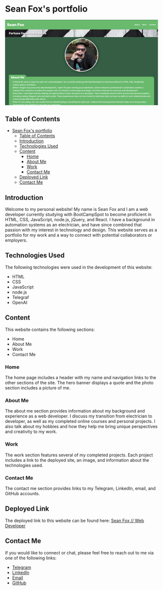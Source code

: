# Sean Fox's portfolio

![Homepage](./assets/images/homepage.png "Homepage")

## Table of Contents
- [Sean Fox's portfolio](#sean-foxs-portfolio)
  - [Table of Contents](#table-of-contents)
  - [Introduction](#introduction)
  - [Technologies Used](#technologies-used)
  - [Content](#content)
    - [Home](#home)
    - [About Me](#about-me)
    - [Work](#work)
    - [Contact Me](#contact-me)
  - [Deployed Link](#deployed-link)
  - [Contact Me](#contact-me-1)

## Introduction
Welcome to my personal website! My name is Sean Fox and I am a web developer currently studying with BootCampSpot to become proficient in HTML, CSS, JavaScript, node.js, jQuery, and React. I have a background in automation systems as an electrician, and have since combined that passion with my interest in technology and design. This website serves as a portfolio for my work and a way to connect with potential collaborators or employers. 

## Technologies Used
The following technologies were used in the development of this website:
- HTML
- CSS
- JavaScript
- node.js
- Telegraf
- OpenAI

## Content
This website contains the following sections:
- Home
- About Me
- Work
- Contact Me

### Home
The home page includes a header with my name and navigation links to the other sections of the site. The hero banner displays a quote and the photo section includes a picture of me.

### About Me
The about me section provides information about my background and experience as a web developer. I discuss my transition from electrician to developer, as well as my completed online courses and personal projects. I also talk about my hobbies and how they help me bring unique perspectives and creativity to my work.

### Work
The work section features several of my completed projects. Each project includes a link to the deployed site, an image, and information about the technologies used.

### Contact Me
The contact me section provides links to my Telegram, LinkedIn, email, and GitHub accounts.

## Deployed Link
The deployed link to this website can be found here: [Sean Fox // Web Developer](https://drgunbot.github.io/)

## Contact Me
If you would like to connect or chat, please feel free to reach out to me via one of the following links:
- [Telegram](https://t.me/ninjaidev)
- [LinkedIn](https://www.linkedin.com/in/sean-fox-9808a8162/)
- [Email](mailto:seanfox1989@gmail.com)
- [GitHub](https://github.com/DrGunbot)
